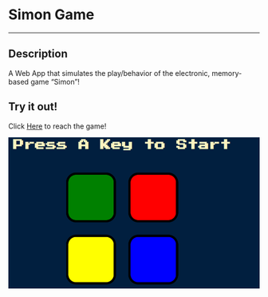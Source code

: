 # Simon Game
---

## Description
A Web App that simulates the play/behavior of the electronic, memory-based game “Simon”!

## Try it out!
Click [Here](https://ahernandez1200.github.io/simon-game/) to reach the game!


![Screenshot of the game](https://github.com/ahernandez1200/simon-game/blob/master/images/simon_game_img.PNG)
